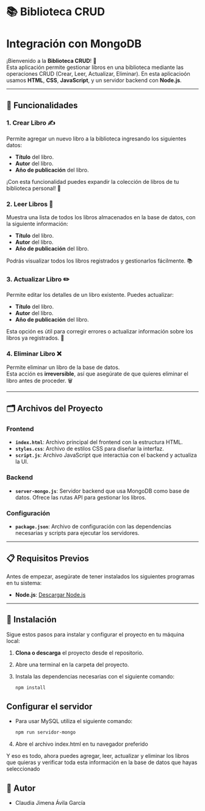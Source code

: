 # 📚 Biblioteca CRUD

# Integración con MongoDB

¡Bienvenido a la **Biblioteca CRUD**! 🎉  
Esta aplicación permite gestionar libros en una biblioteca mediante las operaciones CRUD (Crear, Leer, Actualizar, Eliminar). En esta aplicacioón usamos **HTML**, **CSS**, **JavaScript**, y un servidor backend con **Node.js**.

---

## 🧰 Funcionalidades

### **1. Crear Libro** ✍️
Permite agregar un nuevo libro a la biblioteca ingresando los siguientes datos:
- **Título** del libro.
- **Autor** del libro.
- **Año de publicación** del libro.

¡Con esta funcionalidad puedes expandir la colección de libros de tu biblioteca personal! 📖

### **2. Leer Libros** 👀
Muestra una lista de todos los libros almacenados en la base de datos, con la siguiente información:
- **Título** del libro.
- **Autor** del libro.
- **Año de publicación** del libro.

Podrás visualizar todos los libros registrados y gestionarlos fácilmente. 📚

### **3. Actualizar Libro** ✏️
Permite editar los detalles de un libro existente. Puedes actualizar:
- **Título** del libro.
- **Autor** del libro.
- **Año de publicación** del libro.

Esta opción es útil para corregir errores o actualizar información sobre los libros ya registrados. 🔄

### **4. Eliminar Libro** ❌
Permite eliminar un libro de la base de datos.  
Esta acción es **irreversible**, así que asegúrate de que quieres eliminar el libro antes de proceder. 🗑️

---

## 🗂️ Archivos del Proyecto

### **Frontend** 
- **`index.html`**: Archivo principal del frontend con la estructura HTML.
- **`styles.css`**: Archivo de estilos CSS para diseñar la interfaz.
- **`script.js`**: Archivo JavaScript que interactúa con el backend y actualiza la UI.

### **Backend** 

- **`server-mongo.js`**: Servidor backend que usa MongoDB como base de datos. Ofrece las rutas API para gestionar los libros.

### **Configuración** 
- **`package.json`**: Archivo de configuración con las dependencias necesarias y scripts para ejecutar los servidores.

---

## 📋 Requisitos Previos

Antes de empezar, asegúrate de tener instalados los siguientes programas en tu sistema:

- **Node.js**: [Descargar Node.js](https://nodejs.org/)
---

## 🔧 Instalación

Sigue estos pasos para instalar y configurar el proyecto en tu máquina local:

1. **Clona o descarga** el proyecto desde el repositorio.
2. Abre una terminal en la carpeta del proyecto.
3. Instala las dependencias necesarias con el siguiente comando:

   ```bash
   npm install
   
## Configurar el servidor
   
- Para usar MySQL utiliza el siguiente comando:
    ```bash
   npm run servidor-mongo
 4. Abre el archivo index.html en tu navegador preferido

Y eso es todo, ahora puedes agregar, leer, actualizar y eliminar los libros que quieras y verificar toda esta información en la base de datos que hayas seleccionado


## 👩 Autor
- Claudia Jimena Ávila García
